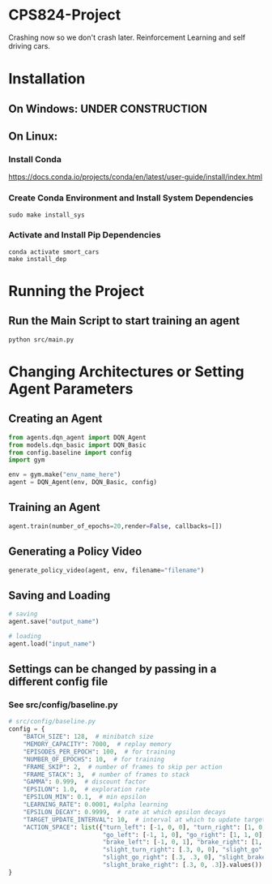 # CPS824-Project
Crashing now so we don't crash later. Reinforcement Learning and self driving cars.

# Installation
## On Windows: UNDER CONSTRUCTION

## On Linux: 
### Install Conda 
https://docs.conda.io/projects/conda/en/latest/user-guide/install/index.html 

### Create Conda Environment and Install System Dependencies
```
sudo make install_sys
```

### Activate and Install Pip Dependencies
```
conda activate smort_cars
make install_dep
```

# Running the Project
## Run the Main Script to start training an agent
```
python src/main.py
```

# Changing Architectures or Setting Agent Parameters
## Creating an Agent
```python
from agents.dqn_agent import DQN_Agent
from models.dqn_basic import DQN_Basic
from config.baseline import config
import gym

env = gym.make("env_name_here")
agent = DQN_Agent(env, DQN_Basic, config)
```

## Training an Agent
``` python
agent.train(number_of_epochs=20,render=False, callbacks=[])
```

## Generating a Policy Video
```python
generate_policy_video(agent, env, filename="filename")
```

## Saving and Loading
```python
# saving
agent.save("output_name")

# loading
agent.load("input_name")
```

## Settings can be changed by passing in a different config file
### See src/config/baseline.py
``` python
# src/config/baseline.py
config = {
    "BATCH_SIZE": 128,  # minibatch size
    "MEMORY_CAPACITY": 7000,  # replay memory
    "EPISODES_PER_EPOCH": 100,  # for training
    "NUMBER_OF_EPOCHS": 10,  # for training
    "FRAME_SKIP": 2,  # number of frames to skip per action
    "FRAME_STACK": 3,  # number of frames to stack
    "GAMMA": 0.999,  # discount factor
    "EPSILON": 1.0,  # exploration rate
    "EPSILON_MIN": 0.1,  # min epsilon
    "LEARNING_RATE": 0.0001, #alpha learning
    "EPSILON_DECAY": 0.9999,  # rate at which epsilon decays
    "TARGET_UPDATE_INTERVAL": 10,  # interval at which to update target Q,
    "ACTION_SPACE": list({"turn_left": [-1, 0, 0], "turn_right": [1, 0, 0], "go": [0, 1, 0],
                          "go_left": [-1, 1, 0], "go_right": [1, 1, 0], "brake": [0, 0, 1],
                          "brake_left": [-1, 0, 1], "brake_right": [1, 0, 1], "slight_turn_left": [-.3, 0, 0],
                          "slight_turn_right": [.3, 0, 0], "slight_go": [0, .3, 0], "slight_go_left": [-.3, .3, 0],
                          "slight_go_right": [.3, .3, 0], "slight_brake": [0, 0, .3], "slight_brake_left": [-.3, 0, .3],
                          "slight_brake_right": [.3, 0, .3]}.values())  # action space [direction, throttle, brake]
}
```

